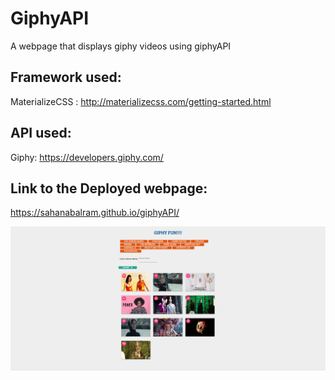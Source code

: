 # GiphyAPI

A webpage that displays giphy videos using giphyAPI

## Framework used:
MaterializeCSS : http://materializecss.com/getting-started.html

## API used:
Giphy: https://developers.giphy.com/

## Link to the Deployed webpage:
 https://sahanabalram.github.io/giphyAPI/

 ![screenshot of giphy](assets/giphy.png)